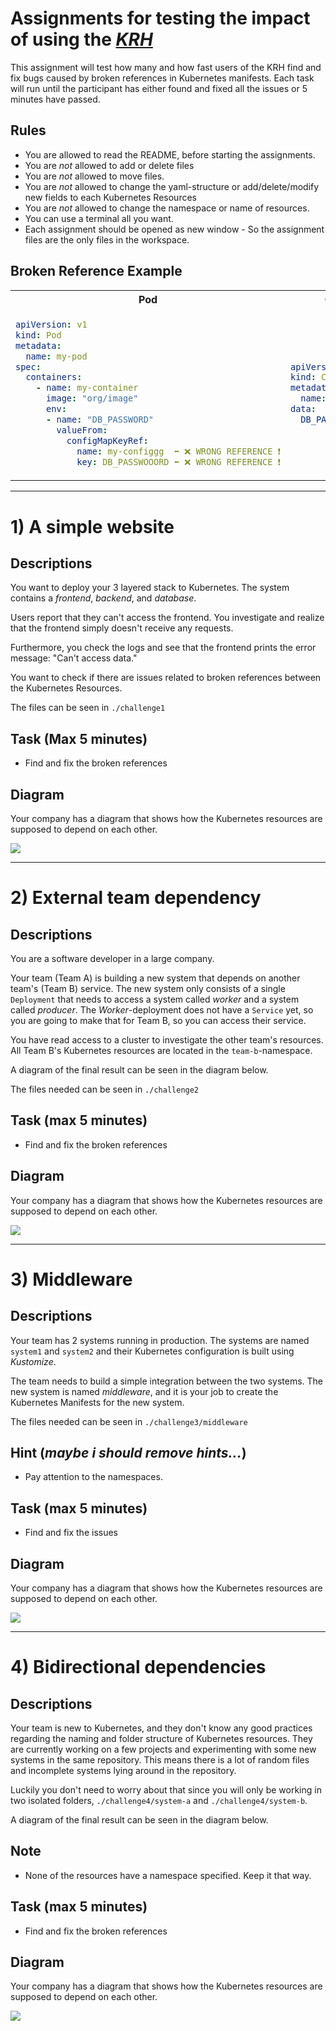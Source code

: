 # Assignments for testing the impact of using the [_KRH_](https://marketplace.visualstudio.com/items?itemName=dag-andersen.kubernetes-reference-highlighter)

This assignment will test how many and how fast users of the KRH find and fix bugs caused by broken references in Kubernetes manifests. Each task will run until the participant has either found and fixed all the issues or 5 minutes have passed.

## Rules
- You are allowed to read the README, before starting the assignments.
- You are *not* allowed to add or delete files
- You are *not* allowed to move files.
- You are *not* allowed to change the yaml-structure or add/delete/modify new fields to each Kubernetes Resources
- You are *not* allowed to change the namespace or name of resources. 
- You can use a terminal all you want. 
- Each assignment should be opened as new window - So the assignment files are the only files in the workspace.

## Broken Reference Example

<table>
<tr>
<th> Pod </th>
<th> ConfigMap </th>
</tr>
<tr>
<td>

```yaml
apiVersion: v1
kind: Pod
metadata:
  name: my-pod
spec:
  containers:
    - name: my-container
      image: "org/image"
      env:
      - name: "DB_PASSWORD"
        valueFrom:
          configMapKeyRef:
            name: my-configgg  ⬅️ ❌ WRONG REFERENCE ❗️
            key: DB_PASSWOOORD ⬅️ ❌ WRONG REFERENCE ❗️
```

</td>
<td>

```yaml
apiVersion: v1
kind: ConfigMap
metadata:
  name: my-config
data:
  DB_PASSWORD: "Sheeesh"
```

</td>
</tr>
</table>

---

# 1) A simple website

<!---
Scanning Technique: Workspace
References: ingress ref, service, configMap|secret ref, free service)
--->

## Descriptions
You want to deploy your 3 layered stack to Kubernetes. The system contains a *frontend*, *backend*, and *database*.

Users report that they can't access the frontend. You investigate and realize that the frontend simply doesn't receive any requests.

Furthermore, you check the logs and see that the frontend prints the error message: "Can't access data."

You want to check if there are issues related to broken references between the Kubernetes Resources.

The files can be seen in `./challenge1`

## Task (Max 5 minutes)
- Find and fix the broken references

## Diagram

Your company has a diagram that shows how the Kubernetes resources are supposed to depend on each other. 

![](./images/assignments_as1.png)

<!---
## Answer
- fix ingress service pointer
- fix selector for service
- fix configMap|secret ref reference
- fix free 
--->

---

# 2) External team dependency

<!---
Scanning Technique: Cluster
References: free service, configMap|secret ref, service)
--->

## Descriptions
You are a software developer in a large company. 

Your team (Team A) is building a new system that depends on another team's (Team B) service. The new system only consists of a single `Deployment` that needs to access a system called *worker* and a system called *producer*. The *Worker*-deployment does not have a `Service` yet, so you are going to make that for Team B, so you can access their service.

You have read access to a cluster to investigate the other team's resources.
All Team B's Kubernetes resources are located in the `team-b`-namespace.

A diagram of the final result can be seen in the diagram below.

The files needed can be seen in `./challenge2`

## Task (max 5 minutes)
- Find and fix the broken references

## Diagram
Your company has a diagram that shows how the Kubernetes resources are supposed to depend on each other. 

![](./images/assignments_as2.png)

<!---
## Answer
- fix reference to configMap in cluster
- fix selector in service in workspace
- fix free service ref to deployment in cluster.
--->
---

# 3) Middleware

<!---
Scanning Technique: Kustomize
References: kustomize build, free service, configMap|secret ref)
--->

## Descriptions
Your team has 2 systems running in production. The systems are named `system1` and `system2` and their Kubernetes configuration is built using *Kustomize*.

The team needs to build a simple integration between the two systems. The new system is named *middleware*, and it is your job to create the Kubernetes Manifests for the new system.

The files needed can be seen in `./challenge3/middleware`

## Hint (_maybe i should remove hints..._)
- Pay attention to the namespaces.

## Task (max 5 minutes)
- Find and fix the issues

## Diagram
Your company has a diagram that shows how the Kubernetes resources are supposed to depend on each other. 

![](./images/assignments_as3.png)

<!---
## Answer
- fix deployment arguments
- fix broken config map issues.
- fix wrong filename
--->
---

# 4) Bidirectional dependencies  

## Descriptions
Your team is new to Kubernetes, and they don't know any good practices regarding the naming and folder structure of Kubernetes resources.
They are currently working on a few projects and experimenting with some new systems in the same repository. This means there is a lot of random files and incomplete systems lying around in the repository.

Luckily you don't need to worry about that since you will only be working in two isolated folders, `./challenge4/system-a` and `./challenge4/system-b`.

A diagram of the final result can be seen in the diagram below.

## Note
- None of the resources have a namespace specified. Keep it that way.

## Task (max 5 minutes)
- Find and fix the broken references

## Diagram

Your company has a diagram that shows how the Kubernetes resources are supposed to depend on each other. 

![](./images/assignments_as4.png)

<!---
## Answer
- something
--->



<!---
# Questions after
What did help you the most?
Did the extension help?

---

## things to include

### Features
- kustomize reference
- kustomize build
- Cluster
- normal workspace
- namespace sensitive free service ref

### Resources
1. ingress ref to service
2. service ref to deployment
3. free ref to service
4. deployment to secret
5. deployment to config map

--->